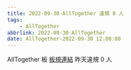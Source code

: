 ```yaml
---
title: 2022-09-30-AllTogether 違規 0 人
tags:
    - AllTogether
abbrlink: 2022-09-30-AllTogether
date: AllTogether-2022-09-30 12:00:00
---
```

AllTogether 板 [板規連結](https://www.ptt.cc/bbs/AllTogether/M.1643211430.A.5FB.html)
昨天違規 0 人
